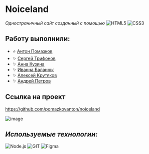 # Noiceland 

_Одностраничный сайт созданный с помощью_ 
![HTML5](https://img.shields.io/badge/-HTML5-011?&logo=HTML5)
![CSS3](https://img.shields.io/badge/-CSS3-011?&logo=CSS3) 

## Работу выполнили:

- ⭐️ [Антон Помазков](https://github.com/pomazkovanton)
- ✨ [Сергей Трифонов](https://github.com/P1xelST)
- ✨ [Анна Кузина](https://github.com/KuzinaAnna)
- ✨ [Иванна Баланюк](https://github.com/IvannaBalanyuk)
- ✨ [Алексей Крутяков](https://github.com/arctikbear)
- ✨ [Андрей Петров](https://github.com/petrov-andrey-dev)

## Ссылка на проект 
https://github.com/pomazkovanton/noiceland

![image](https://noicelandproject.netlify.app/img/header_img.png)

## _Используемые технологии:_
![Node.js](https://img.shields.io/badge/-Node.js-011?&logo=node.js)
![GIT](https://img.shields.io/badge/-GIT-011?&logo=GIT)
![Figma](https://img.shields.io/badge/-Figma-011?&logo=Figma)